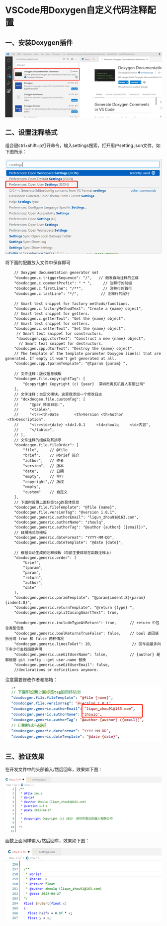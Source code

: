 # VSCode用Doxygen自定义代码注释配置

## 一、安装Doxygen插件

![image](images/doxygen_comment_01.png)

## 二、设置注释格式
组合键ctrl+shift+p打开命令，输入settings搜索，打开用户setting.json文件，如下图所示：

![image](images/doxygen_comment_02.png)

将下面的配置放入文件中保存即可

        // Doxygen documentation generator set
        "doxdocgen.c.triggerSequence": "/",   // 触发自动注释的生成
        "doxdocgen.c.commentPrefix": " * ",     // 注释行的前缀
        "doxdocgen.c.firstLine": "/**",         // 注释行的首行
        "doxdocgen.c.lastLine": "*/",          // 注释行的尾行

        // Smart text snippet for factory methods/functions.
        "doxdocgen.c.factoryMethodText": "Create a {name} object",
        // Smart text snippet for getters.
        "doxdocgen.c.getterText": "Get the {name} object",
        // Smart text snippet for setters.
        "doxdocgen.c.setterText": "Set the {name} object",
         // Smart text snippet for constructors.
         "doxdocgen.cpp.ctorText": "Construct a new {name} object",
          // Smart text snippet for destructors.
        "doxdocgen.cpp.dtorText": "Destroy the {name} object",
        // The template of the template parameter Doxygen line(s) that are generated. If empty it won't get generated at all.
        "doxdocgen.cpp.tparamTemplate": "@tparam {param} ",

        // 文件注释：版权信息模板
        "doxdocgen.file.copyrightTag": [
            "@copyright Copyright (c) {year}  深圳市奥瓦机器人有限公司"
        ],
        // 文件注释：自定义模块，这里我添加一个修改日志
        // "doxdocgen.file.customTag": [
        //     "@par 修改日志:",
        //     "<table>",
        //     "<tr><th>Date       <th>Version <th>Author  <th>Description",
        //     "<tr><td>{date} <td>1.0.1     <td>zhoulq     <td>内容",
        //     "</table>",
        // ],
        // 文件注释的组成及其排序
        "doxdocgen.file.fileOrder": [
            "file",     // @file
            "brief",    // @brief 简介
            "author",   // 作者
            "version",  // 版本
            "date",     // 日期
            "empty",    // 空行
            "copyright",// 版权
            "empty",
            "custom"    // 自定义
        ],
        // 下面时设置上面标签tag的具体信息
        "doxdocgen.file.fileTemplate": "@file {name}",
        "doxdocgen.file.versionTag": "@version 1.0.1",
        "doxdocgen.generic.authorEmail": "liqun_zhou91@163.com",
        "doxdocgen.generic.authorName": "zhoulq",
        "doxdocgen.generic.authorTag": "@author {author} ({email})",
        // 日期格式与模板
        "doxdocgen.generic.dateFormat": "YYYY-MM-DD",
        "doxdocgen.generic.dateTemplate": "@date {date}",
        
        // 根据自动生成的注释模板（目前主要体现在函数注释上）
        "doxdocgen.generic.order": [
            "brief",
            "tparam",
            "param",
            "return",
            "author",
            "date"
        ],
        "doxdocgen.generic.paramTemplate": "@param{indent:8}{param}{indent:8}",
        "doxdocgen.generic.returnTemplate": "@return {type} ",
        "doxdocgen.generic.splitCasingSmartText": true,

        "doxdocgen.generic.includeTypeAtReturn": true,      // return 中包含类型信息
        "doxdocgen.generic.boolReturnsTrueFalse": false,    // bool 返回值拆分成 true 和 false 两种情况
        "doxdocgen.generic.linesToGet": 20,                  // 回车后最多向下多少行去找函数声明
        "doxdocgen.generic.useGitUserName": false,          // {author} 是都根据 git config --get user.name 替换
        "doxdocgen.generic.useGitUserEmail": false,
        //declarations or definitions anymore.

注意需要修改作者和邮箱：

![image](images/doxygen_comment_03.png)

## 三、验证效果

在开发文件中的头部输入/然后回车，效果如下图：

![image](images/doxygen_comment_04.png)

函数上面同样输入/然后回车，效果如下图：

![image](images/doxygen_comment_05.png)
